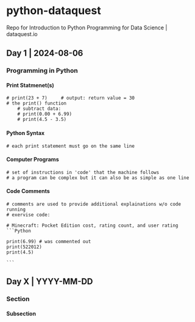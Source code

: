 # python-dataquest
Repo for Introduction to Python Programming for Data Science | dataquest.io

## Day 1 | 2024-08-06

### Programming in Python

#### Print Statmenet(s)

    # print(23 + 7)     # output: return value = 30
    # the print() function
        # subtract data:
        # print(0.00 + 6.99)
        # print(4.5 - 3.5)

#### Python Syntax

    # each print statement must go on the same line

#### Computer Programs

    # set of instructions in 'code' that the machine follows
    # a program can be complex but it can also be as simple as one line

#### Code Comments

    # comments are used to provide additional explainations w/o code running
    # exervise code:

    # Minecraft: Pocket Edition cost, rating count, and user rating
    ```Python
    
    print(6.99) # was commented out
    print(522012)
    print(4.5)

    ```
## Day X | YYYY-MM-DD

### Section

#### Subsection

